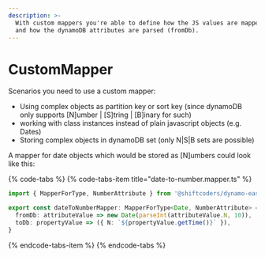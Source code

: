 ```yaml
---
description: >-
  With custom mappers you're able to define how the JS values are mapped (toDb)
  and how the dynamoDB attributes are parsed (fromDb).
---
```


# CustomMapper

Scenarios you need to use a custom mapper:

* Using complex objects as partition key or sort key \(since dynamoDB only supports \[N\]umber \| \[S\]tring \| \[B\]inary for such\)
* working with class instances instead of plain javascript objects \(e.g. Dates\)
* Storing complex objects in dynamoDB set \(only N\|S\|B sets are possible\)

A mapper for date objects which would be stored as \[N\]umbers could look like this:

{% code-tabs %}
{% code-tabs-item title="date-to-number.mapper.ts" %}
```typescript
import { MapperForType, NumberAttribute } from '@shiftcoders/dynamo-easy'

export const dateToNumberMapper: MapperForType<Date, NumberAttribute> = {
  fromDb: attributeValue => new Date(parseInt(attributeValue.N, 10)),
  toDb: propertyValue => ({ N: `${propertyValue.getTime()}` }),
}
```
{% endcode-tabs-item %}
{% endcode-tabs %}

